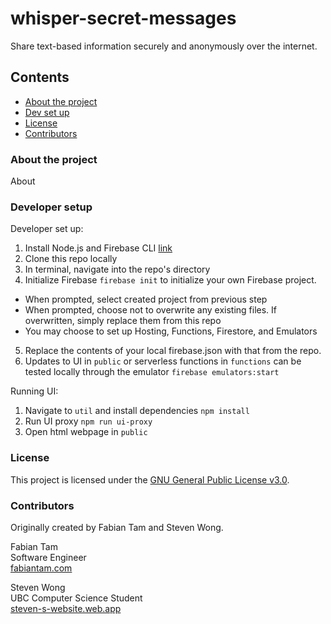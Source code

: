# whisper-secret-messages

Share text-based information securely and anonymously over the internet.

## Contents

* [About the project](#about-the-project)
* [Dev set up](#developer-setup)
* [License](#license)
* [Contributors](#contributors)

### About the project

About

### Developer setup

Developer set up:
1. Install Node.js and Firebase CLI [link](https://firebase.google.com/docs/functions/get-started#set-up-node.js-and-the-firebase-cli)
2. Clone this repo locally
3. In terminal, navigate into the repo's directory
4. Initialize Firebase `firebase init` to initialize your own Firebase project.
  - When prompted, select created project from previous step
  - When prompted, choose not to overwrite any existing files. If overwritten, simply replace them from this repo
  - You may choose to set up Hosting, Functions, Firestore, and Emulators
5. Replace the contents of your local firebase.json with that from the repo.
6. Updates to UI in `public` or serverless functions in `functions` can be tested locally through the emulator `firebase emulators:start`

Running UI:
1. Navigate to `util` and install dependencies `npm install`
2. Run UI proxy `npm run ui-proxy`
3. Open html webpage in `public`

### License

This project is licensed under the [GNU General Public License v3.0](LICENSE.md).

### Contributors

Originally created by Fabian Tam and Steven Wong.

Fabian Tam<br>
Software Engineer<br>
[fabiantam.com](https://fabiantam.com)

Steven Wong<br>
UBC Computer Science Student<br>
[steven-s-website.web.app](https://steven-s-website.web.app)